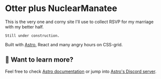 # Otter plus NuclearManatee

This is the very one and corny site I'll use to collect RSVP for my marriage with my better half.

```
Still under construction.
```

Built with [Astro](https://astro.build/), React and many angry hours on CSS-grid.

## 👀 Want to learn more?

Feel free to check [Astro documentation](https://github.com/withastro/astro) or jump into [Astro's Discord server](https://astro.build/chat).
